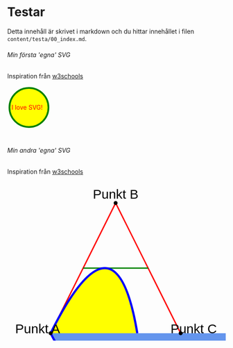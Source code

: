 ---
---
Testar
=========================

Detta innehåll är skrivet i markdown och du hittar innehållet i filen `content/testa/00_index.md`.


<h6>Min första 'egna' SVG</h6>

Inspiration från [w3schools](https://www.w3schools.com/graphics/svg_circle.asp)

<svg width="110" height="120">
   <circle cx="50" cy="50" r="45" stroke="green" stroke-width="4" fill="yellow" />
   <text x="10" y="55" fill="red">I love SVG!</text>
   Sorry, your browser does not support inline SVG.
</svg>

<h6>Min andra 'egna' SVG</h6>

Inspiration från [w3schools](https://www.w3schools.com/graphics/tryit.asp?filename=trysvg_path2)

<svg height="400" width="550">
<path id="lineAB" d="M 100 350 l 150 -300" stroke="red" stroke-width="3" fill="none" />
  <path id="lineBC" d="M 250 50 l 150 300" stroke="red" stroke-width="3" fill="none" />
  <path d="M 175 200 l 150 0" stroke="green" stroke-width="3" fill="none" />
  <path d="M 100 350 q 150 -300 200 0" stroke="blue" stroke-width="5" fill="yellow" />
  <path d="M 100 350 q 150 300 600 0" stroke="blue" stroke-width="5" fill="cornflowerblue" />
  <!-- Mark relevant points -->
  <g stroke="black" stroke-width="3" fill="black">
    <circle id="pointA" cx="100" cy="350" r="3" />
    <circle id="pointB" cx="250" cy="50" r="3" />
    <circle id="pointC" cx="400" cy="350" r="3" />
  </g>
  <!-- Label the points -->
  <g font-size="30" font-family="sans-serif" fill="black" stroke="none" text-anchor="middle">
    <text x="100" y="350" dx="-30">Punkt A</text>
    <text x="250" y="50" dy="-10">Punkt B</text>
    <text x="400" y="350" dx="30">Punkt C</text>
  </g>
  Sorry, your browser does not support inline SVG.
</svg>
